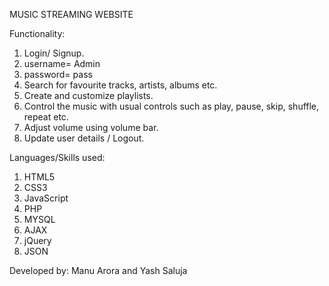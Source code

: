 MUSIC STREAMING WEBSITE


Functionality:

1. Login/ Signup.
2. username= Admin
3. password= pass
4. Search for favourite tracks, artists, albums etc.
5. Create and customize playlists.
6. Control the music with usual controls such as play, pause, skip, shuffle, repeat etc.
7. Adjust volume using volume bar.
8. Update user details / Logout.


Languages/Skills used:
1. HTML5
2. CSS3
3. JavaScript
4. PHP
5. MYSQL
6. AJAX
7. jQuery
8. JSON



Developed by: Manu Arora and Yash Saluja
